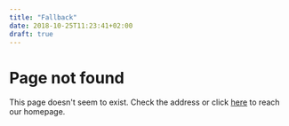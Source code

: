 ```yaml
---
title: "Fallback"
date: 2018-10-25T11:23:41+02:00
draft: true
---
```


# Page not found

This page doesn't seem to exist. Check the address or click [here](https://aux-quatre-coins-de-paris.fr/) to reach our homepage.
